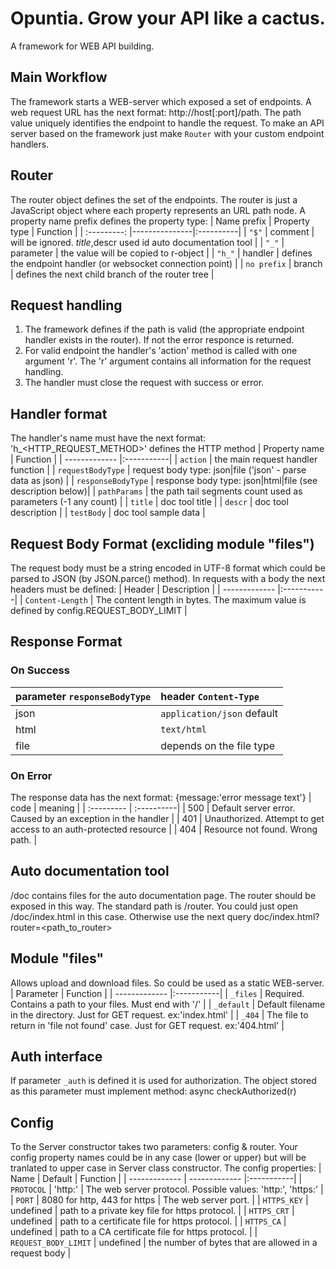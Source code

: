 # Opuntia. Grow your API like a cactus.
A framework for WEB API building.

## Main Workflow
The framework starts a WEB-server which exposed a set of endpoints. 
A web request URL has the next format: http://host[:port]/path. The path value uniquely identifies the endpoint to handle the request.
To make an API server based on the framework just make `Router` with your custom endpoint handlers.

## Router
The router object defines the set of the endpoints. The router is just a JavaScript object where each property represents an URL path node.
A property name prefix defines the property type:
| Name prefix | Property type | Function   |
| :---------: |---------------|:----------|
| `"$"`       | comment       | will be ignored. $title,$descr used id auto documentation tool |
| `"_"`       | parameter     | the value will be copied to r-object |
| `"h_"`      | handler       | defines the endpoint handler (or websocket connection point) |
| `no prefix` | branch        | defines the next child branch of the router tree |

## Request handling
1. The framework defines if the path is valid (the appropriate endpoint handler exists in the router). If not the error responce is returned.
2. For valid endpoint the handler's 'action' method is called with one argument 'r'. The 'r' argument contains all information for the request handling.
3. The handler must close the request with success or error. 

## Handler format
The handler's name must have the next format:
'h_<HTTP_REQUEST_METHOD>' defines the HTTP method
| Property name | Function   |
| ------------- |:-----------|
| `action`      | the main request handler function |
| `requestBodyType`  | request  body type: json|file ('json' - parse data as json) |
| `responseBodyType` | response body type: json|html|file (see description below)|
| `pathParams`  | the path tail segments count used as parameters (-1 any count) |
| `title`       | doc tool title  |
| `descr`       | doc tool description  |
| `testBody`    | doc tool sample data  |

## Request Body Format (excliding module "files")
The request body must be a string encoded in UTF-8 format which could be parsed to JSON (by JSON.parce() method).
In requests with a body the next headers must be defined:
| Header | Description   |
| ------------- |:-----------|
| `Content-Length` | The content length in bytes. The maximum value is defined by config.REQUEST_BODY_LIMIT |

## Response Format
### On Success
| parameter `responseBodyType`| header `Content-Type` |
| :--------- | :----------| 
| json | `application/json` default|
| html | `text/html` | 
| file | depends on the file type | 
### On Error
The response data has the next format: {message:'error message text'}
| code | meaning |
| :--------- | :----------| 
| 500 | Default server error. Caused by an exception in the handler |
| 401 | Unauthorized. Attempt to get access to an auth-protected resource  | 
| 404 | Resource not found. Wrong path.  | 


## Auto documentation tool
/doc contains files for the auto documentation page.
The router should be exposed in this way. The standard path is /router. You could just open /doc/index.html in this case. Otherwise use the next query doc/index.html?router=<path_to_router>

## Module "files"
Allows upload and download files. So could be used as a static WEB-server.
| Parameter | Function   |
| ------------- |:-----------|
| `_files`      | Required. Contains a path to your files. Must end with '/' |
| `_default`    | Default filename in the directory. Just for GET request. ex:'index.html' |
| `_404`        | The file to return in 'file not found' case. Just for GET request. ex:'404.html' |

## Auth interface
If parameter `_auth` is defined it is used for authorization. 
The object stored as this parameter must implement method: async checkAuthorized(r)

## Config
To the Server constructor takes two parameters: config & router.
Your config property names could be in any case (lower or upper) but will be tranlated to upper case in Server class constructor.
The config properties:
| Name | Default | Function   |
| ------------- | ------------- |:-----------|
| `PROTOCOL`    | 'http:'   | The web server protocol. Possible values: 'http:', 'https:' |
| `PORT`        | 8080 for http, 443 for https | The web server port. |
| `HTTPS_KEY`   | undefined | path to a private key file for https protocol. |
| `HTTPS_CRT`   | undefined | path to a certificate file for https protocol. |
| `HTTPS_CA`    | undefined | path to a CA certificate file for https protocol. |
| `REQUEST_BODY_LIMIT`   | undefined | the number of bytes that are allowed in a request body |

